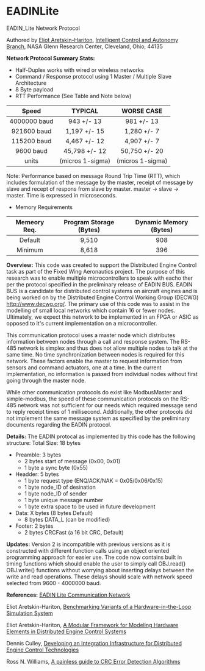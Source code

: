 # EADINLite
EADIN_Lite Network Protocol 
 
Authored by [Eliot Aretskin-Hariton](earetski@mail.nasa.gov), [Intelligent Control and Autonomy Branch](http://www.grc.nasa.gov/WWW/cdtb/index.html),
NASA Glenn Research Center, Cleveland, Ohio, 44135


**Network Protocol Summary Stats:**
* Half-Duplex works with wired or wireless networks
* Command / Response protocol using 1 Master / Multiple Slave Architecture
* 8 Byte payload
* RTT Performance (See Table and Note below)  
      
|  Speed       |  TYPICAL        | WORSE CASE      |
|:------------:|:---------------:|:---------------:|
| 4000000 baud |     943 +/- 13  |   981 +/- 13    |
|  921600 baud |   1,197 +/- 15  |  1,280 +/-  7   |
|  115200 baud |   4,467 +/- 12  |  4,907 +/-  7   |
|    9600 baud |  45,798 +/- 12  | 50,750 +/- 20   |
|     units    | (micros 1-sigma)|(micros 1-sigma) |

Note: Performance based on message Round Trip Time (RTT), which includes
formulation of the message by the master, receipt of message by slave
and recept of respons from slave by master. master -> slave -> master. 
Time is expressed in microseconds.

* Memory Requirements

| Memeory Req. | Program Storage (Bytes) | Dynamic Memory (Bytes) |
|:------------:|:-----------------------:|:----------------------:|
| Default      | 9,510                   |    908                 |
| Minimum      | 8,618                   | 396                    |

**Overview:**
This code was created to support the Distributed Engine Control task
as part of the Fixed Wing Aeronautics project. The purpose of this research 
was to enable multiple microcontrollers to speak with eacho ther per the
protocol specified in the preliminary release of EADIN BUS. EADIN BUS is a 
candidate for distributed control systems on aircraft engines and is being
worked on by the Distributed Engine Control Working Group (DECWG) 
http://www.decwg.org/. The primary use of this code was to assist in the 
modelling of small local networks which contain 16 or fewer nodes. 
Ultimately, we expect this network to be implemented in an FPGA or ASIC 
as opposed to it's current implementation on a microcontroller. 

This communication protocol uses a master node which distributes 
information between nodes through a call and response system. The RS-485 
network is simplex and thus does not allow multiple nodes to talk at 
the same time. No time synchronization between nodes is required for 
this network. These factors enable the master to request information 
from sensors and command actuators, one at a time. In the current 
implementation, no information is passed from individual nodes without 
first going through the master node. 

While other communication protocols do exist like ModbusMaster and simple-modbus,
the speed of these communication protocols on the RS-485 network was not 
sufficient for our needs which required message send to reply receipt times
of 1 millisecond. Additionally, the other protocols did not implement the 
same message system as specified by the preliminary documents regarding
the EADIN protocol.

**Details:**
The EADIN protocal as implemented by this code has the following structure:
Total Size: 18 bytes
* Preamble: 3 bytes
	* 2 bytes start of message (0x00, 0x01)
	* 1 byte a sync  byte (0x55)
* Headder: 5 bytes 
	* 1 byte request type (ENQ/ACK/NAK = 0x05/0x06/0x15)
	* 1 byte node_ID of desination
	* 1 byte node_ID of sender
	* 1 byte unique message number
	* 1 byte extra space to be used in future development
* Data: X bytes (8 bytes Default)
	* 8 bytes DATA_L (can be modified)
* Footer: 2 bytes 
	* 2 bytes CRCFast (a 16 bit CRC, Default)


**Updates:**
Version 2 is incompatible with previous versions as it is constructed with 
different function calls using an object oriented programming approach for
easier use. The code now contains built in timing functions which should
enable the user to simply call OBJ.read() OBJ.write() functions without worrying
about inserting delays between the write and read operations. These delays
should scale with network speed selected from 9600 - 4000000 baud. 

**References:**
[EADIN Lite Communication Network](http://www.techbriefs.com/component/content/article/ntb/tech-briefs/electronics-and-computers/23450)

Eliot Aretskin-Hariton, [Benchmarking Variants of a Hardware-in-the-Loop Simulation System](http://arc.aiaa.org/doi/abs/10.2514/6.2016-1425)

Eliot Aretskin-Hariton, [A Modular Framework for Modeling Hardware Elements in Distributed Engine Control Systems](http://arc.aiaa.org/doi/abs/10.2514/6.2014-3530)

Dennis Culley, [Developing an Integration Infrastructure for Distributed Engine Control Technologies](http://arc.aiaa.org/doi/abs/10.2514/6.2014-3532)

Ross N. Williams, [A painless guide to CRC Error Detection Algorithms](http://www.ross.net/crc/download/crc_v3.txt)